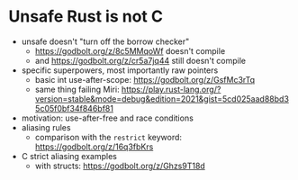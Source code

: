 # Unsafe Rust is not C

- unsafe doesn't "turn off the borrow checker"
  - https://godbolt.org/z/8c5MMqoWf doesn't compile
  - and https://godbolt.org/z/cr5a7jq44 still doesn't compile
- specific superpowers, most importantly raw pointers
  - basic int use-after-scope: https://godbolt.org/z/GsfMc3rTq
  - same thing failing Miri: https://play.rust-lang.org/?version=stable&mode=debug&edition=2021&gist=5cd025aad88bd35c05f0bf34f846bf81
- motivation: use-after-free and race conditions
- aliasing rules
  - comparison with the `restrict` keyword: https://godbolt.org/z/16q3fbKrs
- C strict aliasing examples
  - with structs: https://godbolt.org/z/Ghzs9T18d
